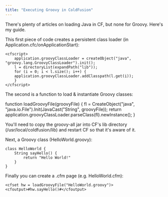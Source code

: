 ```yaml
---
title: "Executing Groovy in ColdFusion"
---
```

<p>There's plenty of articles on loading Java in CF, but none for Groovy. Here's my guide.</p>
<p>This first piece of code creates a persistent class loader (in  Application.cfc/onApplicationStart):</p>

	<cfscript>
		application.groovyClassLoader = createObject("java", "groovy.lang.GroovyClassLoader").init();
		l = directoryList(expandPath("lib"));
		for (i = 0; i < l.size(); i++) {
		application.groovyClassLoader.addClasspath(l.get(i));
		}
	</cfscript>
<p>The second is a function to load & instantiate Groovy classes:</p>
	<cfscript>
		function loadGroovyFile(groovyFile) {
			fl = CreateObject("java", "java.io.File").Init(JavaCast("String", groovyFile));
			return application.groovyClassLoader.parseClass(fl).newInstance();
		}
	</cfscript>

You'll need to copy the groovy-all jar into CF's lib directory (/usr/local/coldfusion/lib) and restart CF so that it's aware of it.

Next, a Groovy class (HelloWorld.groovy):

	class HelloWorld {
	    String sayHello() {
	        return "Hello World!"
	    }
	}

Finally you can create a .cfm page (e.g. HelloWorld.cfm):

	<cfset hw = loadGroovyFile("HelloWorld.groovy")>
	<cfoutput>#hw.sayHello()#</cfoutput>
